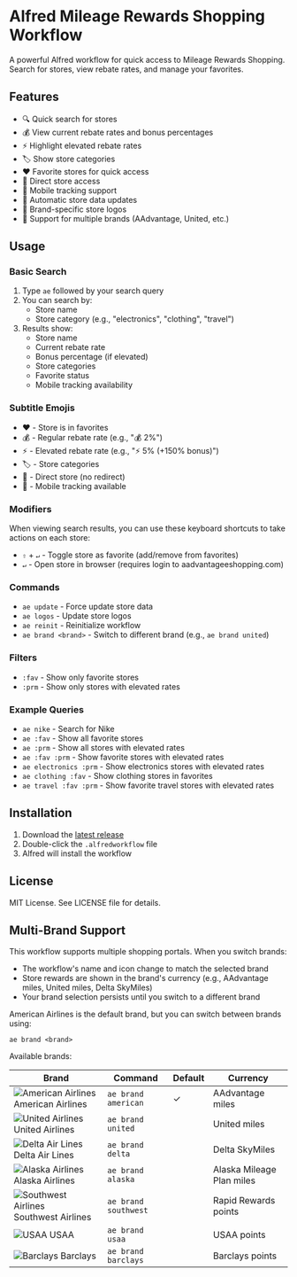 # Alfred Mileage Rewards Shopping Workflow

A powerful Alfred workflow for quick access to Mileage Rewards Shopping. Search for stores, view rebate rates, and manage your favorites.

## Features

- 🔍 Quick search for stores
- 💰 View current rebate rates and bonus percentages
- ⚡ Highlight elevated rebate rates
- 🏷️ Show store categories
- ❤️ Favorite stores for quick access
- 🎯 Direct store access
- 📱 Mobile tracking support
- 🔄 Automatic store data updates
- 🎨 Brand-specific store logos
- 🔑 Support for multiple brands (AAdvantage, United, etc.)

## Usage

### Basic Search
1. Type `ae` followed by your search query
2. You can search by:
   - Store name
   - Store category (e.g., "electronics", "clothing", "travel")
3. Results show:
   - Store name
   - Current rebate rate
   - Bonus percentage (if elevated)
   - Store categories
   - Favorite status
   - Mobile tracking availability

### Subtitle Emojis
- ❤️ - Store is in favorites
- 💰 - Regular rebate rate (e.g., "💰 2%")
- ⚡ - Elevated rebate rate (e.g., "⚡ 5% (+150% bonus)")
- 🏷️ - Store categories
- 🎯 - Direct store (no redirect)
- 📱 - Mobile tracking available

### Modifiers
When viewing search results, you can use these keyboard shortcuts to take actions on each store:
- `⇧` + `↵` - Toggle store as favorite (add/remove from favorites)
- `↵` - Open store in browser (requires login to aadvantageeshopping.com)

### Commands
- `ae update` - Force update store data
- `ae logos` - Update store logos
- `ae reinit` - Reinitialize workflow
- `ae brand <brand>` - Switch to different brand (e.g., `ae brand united`)

### Filters
- `:fav` - Show only favorite stores
- `:prm` - Show only stores with elevated rates

### Example Queries
- `ae nike` - Search for Nike
- `ae :fav` - Show all favorite stores
- `ae :prm` - Show all stores with elevated rates
- `ae :fav :prm` - Show favorite stores with elevated rates
- `ae electronics :prm` - Show electronics stores with elevated rates
- `ae clothing :fav` - Show clothing stores in favorites
- `ae travel :fav :prm` - Show favorite travel stores with elevated rates

## Installation

1. Download the [latest release](https://github.com/schwark/alfred-mileageshopping/releases/latest)
2. Double-click the `.alfredworkflow` file
3. Alfred will install the workflow

## License

MIT License. See LICENSE file for details.

## Multi-Brand Support

This workflow supports multiple shopping portals. When you switch brands:
- The workflow's name and icon change to match the selected brand
- Store rewards are shown in the brand's currency (e.g., AAdvantage miles, United miles, Delta SkyMiles)
- Your brand selection persists until you switch to a different brand

American Airlines is the default brand, but you can switch between brands using:

```
ae brand <brand>
```

Available brands:

| Brand | Command | Default | Currency |
|-------|---------|---------|----------|
| ![American Airlines](https://www.google.com/s2/favicons?domain=aa.com) American Airlines | `ae brand american` | ✓ | AAdvantage miles |
| ![United Airlines](https://www.google.com/s2/favicons?domain=united.com) United Airlines | `ae brand united` | | United miles |
| ![Delta Air Lines](https://www.google.com/s2/favicons?domain=delta.com) Delta Air Lines | `ae brand delta` | | Delta SkyMiles |
| ![Alaska Airlines](https://www.google.com/s2/favicons?domain=alaskaair.com) Alaska Airlines | `ae brand alaska` | | Alaska Mileage Plan miles |
| ![Southwest Airlines](https://www.google.com/s2/favicons?domain=southwest.com) Southwest Airlines | `ae brand southwest` | | Rapid Rewards points |
| ![USAA](https://www.google.com/s2/favicons?domain=usaa.com) USAA | `ae brand usaa` | | USAA points |
| ![Barclays](https://www.google.com/s2/favicons?domain=barclays.com) Barclays | `ae brand barclays` | | Barclays points |

